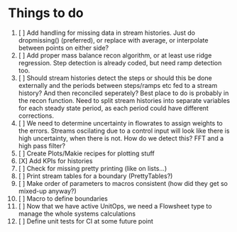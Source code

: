 # Things to do

1. [ ] Add handling for missing data in stream histories. Just do dropmissing() (preferred), or replace with average, or interpolate between points on either side?
2. [ ] Add proper mass balance recon algorithm, or at least use ridge regression. Step detection is already coded, but need ramp detection too.
3. [ ] Should stream histories detect the steps or should this be done externally and the periods between steps/ramps etc fed to a stream history? And then reconciled seperately? Best place to do is probably in the recon function. Need to split stream histories into separate variables for each steady state period, as each period could have different corrections.
4. [ ] We need to determine uncertainty in flowrates to assign weights to the errors. Streams oscilating due to a control input will look like there is high uncertainty, when there is not. How do we detect this? FFT and a high pass filter?
5. [ ] Create Plots/Makie recipes for plotting stuff
6. [X] Add KPIs for histories
7. [ ] Check for missing pretty printing (like on lists...)
8. [ ] Print stream tables for a boundary (PrettyTables?)
9. [ ] Make order of parameters to macros consistent (how did they get so mixed-up anyway?)
10. [ ] Macro to define boundaries
11. [ ] Now that we have active UnitOps, we need a Flowsheet type to manage the whole systems calculations
12. [ ] Define unit tests for CI at some future point
